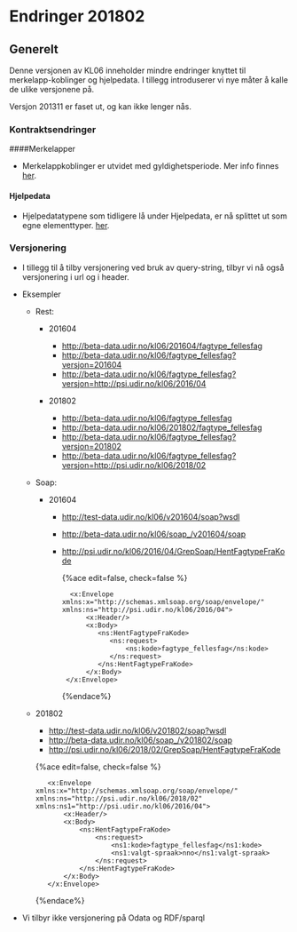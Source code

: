 # Endringer 201802

## Generelt

Denne versjonen av KL06 inneholder mindre endringer knyttet til merkelapp-koblinger og hjelpedata. I tillegg introduserer vi nye måter å kalle de ulike versjonene på.

Versjon 201311 er faset ut, og kan ikke lenger nås.


### Kontraktsendringer

####Merkelapper

- Merkelappkoblinger er utvidet med gyldighetsperiode. Mer info finnes [her](https://www.gitbook.com/book/kl06-doc/kl06-public/edit#/edit/beta/appendix_a.md?_k=xwozmm).

#### Hjelpedata

- Hjelpedatatypene som tidligere lå under Hjelpedata, er nå splittet ut som egne elementtyper. [her](https://www.gitbook.com/book/kl06-doc/kl06-public/edit#/edit/beta/appendix_a.md?_k=xwozmm).

### Versjonering
- I tillegg til å tilby versjonering ved bruk av query-string, tilbyr vi nå også versjonering i url og i header.

- Eksempler
  - Rest:
    - 201604
      - http://beta-data.udir.no/kl06/201604/fagtype_fellesfag
      - http://beta-data.udir.no/kl06/fagtype_fellesfag?versjon=201604
      - http://beta-data.udir.no/kl06/fagtype_fellesfag?versjon=http://psi.udir.no/kl06/2016/04
    
    - 201802
      - http://beta-data.udir.no/kl06/fagtype_fellesfag
      - http://beta-data.udir.no/kl06/201802/fagtype_fellesfag
      - http://beta-data.udir.no/kl06/fagtype_fellesfag?versjon=201802
      - http://beta-data.udir.no/kl06/fagtype_fellesfag?versjon=http://psi.udir.no/kl06/2018/02

  - Soap:
    - 201604
      - http://test-data.udir.no/kl06/v201604/soap?wsdl
      - http://beta-data.udir.no/kl06/soap_/v201604/soap
      - http://psi.udir.no/kl06/2016/04/GrepSoap/HentFagtypeFraKode
      
         {%ace edit=false, check=false %}
 
              <x:Envelope xmlns:x="http://schemas.xmlsoap.org/soap/envelope/"                 xmlns:ns="http://psi.udir.no/kl06/2016/04">
                  <x:Header/>
                  <x:Body>
                     <ns:HentFagtypeFraKode>
                        <ns:request>
                            <ns:kode>fagtype_fellesfag</ns:kode>
                        </ns:request>
                     </ns:HentFagtypeFraKode>
                  </x:Body>
             </x:Envelope>
         
        {%endace%}

   - 201802
      - http://test-data.udir.no/kl06/v201802/soap?wsdl
      - http://beta-data.udir.no/kl06/soap_/v201802/soap
      - http://psi.udir.no/kl06/2018/02/GrepSoap/HentFagtypeFraKode
      
      {%ace edit=false, check=false %}

            <x:Envelope xmlns:x="http://schemas.xmlsoap.org/soap/envelope/"                                           xmlns:ns="http://psi.udir.no/kl06/2018/02" xmlns:ns1="http://psi.udir.no/kl06/2016/04">
                <x:Header/>
                <x:Body>
                    <ns:HentFagtypeFraKode>
                        <ns:request>
                            <ns1:kode>fagtype_fellesfag</ns1:kode>
                            <ns1:valgt-spraak>nno</ns1:valgt-spraak>
                        </ns:request>
                    </ns:HentFagtypeFraKode>
                </x:Body>
            </x:Envelope>

        {%endace%}


  
- Vi tilbyr ikke versjonering på Odata og RDF/sparql
  
  



